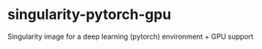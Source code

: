 # singularity-pytorch-gpu
Singularity image for a deep learning (pytorch) environment + GPU support
